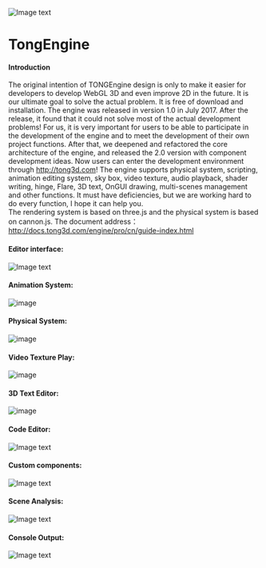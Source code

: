 ![Image text](http://p2zwa66ps.bkt.clouddn.com/logo_150w.png)  
# TongEngine  
#### Introduction  
The original intention of TONGEngine design is only to make it easier for developers to develop WebGL 3D and even improve 2D in the future. It is our ultimate goal to solve the actual problem. It is free of download and installation. The engine was released in version 1.0 in July 2017. After the release, it found that it could not solve most of the actual development problems! For us, it is very important for users to be able to participate in the development of the engine and to meet the development of their own project functions. After that, we deepened and refactored the core architecture of the engine, and released the 2.0 version with component development ideas. Now users can enter the development environment through http://tong3d.com! The engine supports physical system, scripting, animation editing system, sky box, video texture, audio playback, shader writing, hinge, Flare, 3D text, OnGUI drawing, multi-scenes management and other functions. It must have deficiencies, but we are working hard to do every function, I hope it can help you.   
The rendering system is based on three.js and the physical system is based on cannon.js.
The document address：http://docs.tong3d.com/engine/pro/cn/guide-index.html  
#### Editor interface:  
![Image text](http://p2zwa66ps.bkt.clouddn.com/tong_editor.png)  
#### Animation System:  
![image](http://p3q4wq7vl.bkt.clouddn.com/aniEdi.gif)   
#### Physical System:    
![image](http://p3q4wq7vl.bkt.clouddn.com/physiAni.gif)  
#### Video Texture Play:  
![image](http://p2zwa66ps.bkt.clouddn.com/20181106162141.gif)  
#### 3D Text Editor:  
![image](http://p2zwa66ps.bkt.clouddn.com/xihuatext3d.png)  
#### Code Editor:  
![Image text](http://p2zwa66ps.bkt.clouddn.com/script.png)  
#### Custom components:  
![Image text](http://p2zwa66ps.bkt.clouddn.com/attribute.png)  
#### Scene Analysis:  
![Image text](http://p2zwa66ps.bkt.clouddn.com/profile.png)  
#### Console Output:  
![Image text](http://p2zwa66ps.bkt.clouddn.com/console.png)  